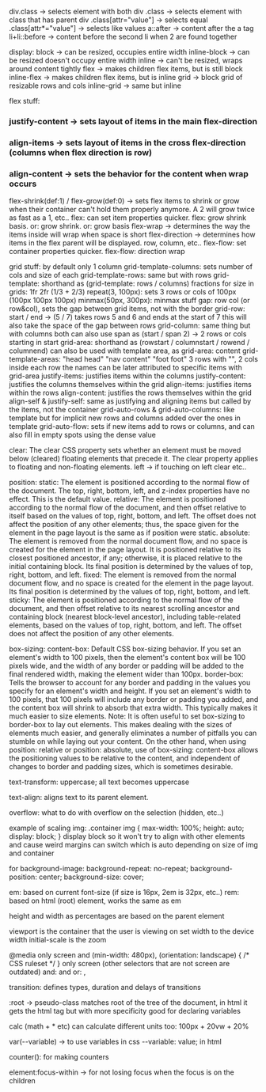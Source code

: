 div.class -> selects element with both
div .class -> selects element with class that has parent div
.class[attr="value"] -> selects equal
.class[attr*="value"] -> selects like values
a::after -> content after the a tag
li+li::before -> content before the second li when 2 are found together

display:
  block -> can be resized, occupies entire width
  inline-block -> can be resized doesn't occupy entire width
  inline -> can't be resized, wraps around content tightly
  flex -> makes children flex items, but is still block
  inline-flex -> makes children flex items, but is inline 
  grid -> block grid of resizable rows and cols
  inline-grid -> same but inline

flex stuff:
### justify-content -> sets layout of items in the main flex-direction
### align-items -> sets layout of items in the cross flex-direction (columns when flex direction is row)
### align-content -> sets the behavior for the content when wrap occurs
  flex-shrink(def:1) / flex-grow(def:0) -> sets flex items to shrink or grow when their
    container can't hold them properly anymore. A 2 will grow twice as fast as a 1, etc..
  flex:
    can set item properties quicker. flex: grow shrink basis. or: grow shrink. 
    or: grow basis
  flex-wrap -> determines the way the items inside will wrap when space is short
  flex-direction -> determines how items in the flex parent will be displayed. 
    row, column, etc..
  flex-flow:
    set container properties quicker. flex-flow: direction wrap

grid stuff:
  by default only 1 column
  grid-template-columns: sets number of cols and size of each
  grid-template-rows: same but with rows
  grid-template: shorthand as (grid-template: rows / columns)
  fractions for size in grids: 1fr 2fr (1/3 + 2/3)
  repeat(3, 100px): sets 3 rows or cols of 100px (100px 100px 100px)
  minmax(50px, 300px): minmax stuff
  gap: row col (or row&col), sets the gap between grid items, not with the border
  grid-row: start / end -> (5 / 7) takes rows 5 and 6 and ends at the start of 7
    this will also take the space of the gap between rows
  grid-column: same thing but with columns
    both can also use span as (start / span 2) -> 2 rows or cols starting in start
  grid-area: shorthand as (rowstart / columnstart / rowend / columnend)
    can also be used with template area, as grid-area: content
  grid-template-areas: "head head" "nav content" "foot foot" 
    3 rows with "", 2 cols inside each row
    the names can be later attributed to specific items with grid-area
  justify-items: justifies items within the columns
  justify-content: justifies the columns themselves within the grid
  align-items: justifies items within the rows
  align-content: justifies the rows themselves within the grid
  align-self & justify-self: same as justifying and aligning items
    but called by the items, not the container
  grid-auto-rows & grid-auto-columns: like template but for implicit
    new rows and columns added over the ones in template
  grid-auto-flow: sets if new items add to rows or columns, and can
    also fill in empty spots using the dense value
  


clear:
  The clear CSS property sets whether
   an element must be moved below (cleared) floating elements that precede it. 
   The clear property applies to floating and non-floating elements.
   left -> if touching on left clear
   etc..

position:
  static:
    The element is positioned according to the normal flow of the document. 
    The top, right, bottom, left, and z-index properties have no effect. This is the default value.
  relative:
    The element is positioned according to the normal flow of the document, and then offset relative to itself based on the values of top, right, bottom, and left. 
    The offset does not affect the position of any other elements; thus, the space given for the element in the page layout is the same as if position were static.
  absolute:
    The element is removed from the normal document flow, and no space is created for the element in the page layout. 
    It is positioned relative to its closest positioned ancestor, if any; otherwise, it is placed relative to the initial containing block. 
    Its final position is determined by the values of top, right, bottom, and left.
  fixed:
    The element is removed from the normal document flow, and no space is created for the element in the page layout. 
    Its final position is determined by the values of top, right, bottom, and left.
  sticky:
    The element is positioned according to the normal flow of the document, 
    and then offset relative to its nearest scrolling ancestor and containing block (nearest block-level ancestor), 
    including table-related elements, based on the values of top, right, bottom, and left. 
    The offset does not affect the position of any other elements.

box-sizing:
  content-box:
    Default CSS box-sizing behavior. 
    If you set an element's width to 100 pixels, then the element's content box will be 100 pixels wide, 
    and the width of any border or padding will be added to the final rendered width, making the element wider than 100px.
  border-box:
    Tells the browser to account for any border and padding in the values you specify for an element's width and height. 
    If you set an element's width to 100 pixels, that 100 pixels will include any border or padding you added, and the content box will shrink to absorb that extra width. 
    This typically makes it much easier to size elements. 
  Note: It is often useful to set box-sizing to border-box to lay out elements. 
  This makes dealing with the sizes of elements much easier, and generally eliminates a number of pitfalls you can stumble on while laying out your content. 
  On the other hand, when using position: relative or position: absolute, use of box-sizing: content-box allows the positioning values to be relative to the content, 
  and independent of changes to border and padding sizes, which is sometimes desirable.

text-transform: uppercase;
  all text becomes uppercase

text-align: aligns text to its parent element.

overflow: what to do with overflow on the selection (hidden, etc..)

example of scaling img:
  .container img {
    max-width: 100%;
    height: auto;
    display: block;
  }
  display block so it won't try to align with other elements
  and cause weird margins
  can switch which is auto depending on size of img and container

  for background-image:
    background-repeat: no-repeat;
    background-position: center;
    background-size: cover;

em: based on current font-size (if size is 16px, 2em is 32px, etc..)
rem: based on html (root) element, works the same as em

height and width as percentages are based on the parent element

<meta name="viewport" content="width=device-width, initial-scale=1">
  viewport is the container that the user is viewing on
  set width to the device width
  initial-scale is the zoom

@media only screen and (min-width: 480px), (orientation: landscape) {
  /* CSS ruleset */
}
  only screen (other selectors that are not screen are outdated)
  and: and
  or: ,

transition: defines types, duration and delays of transitions

:root -> pseudo-class matches root of the tree of the document, in html 
  it gets the html tag but with more specificity
  good for declaring variables

calc (math + * etc) can calculate different units too: 100px + 20vw + 20%

var(--variable) -> to use variables
  in css --variable: value;
  in html <div style="--variable: value;">

counter(): for making counters 

element:focus-within -> for not losing focus when the focus is on the children